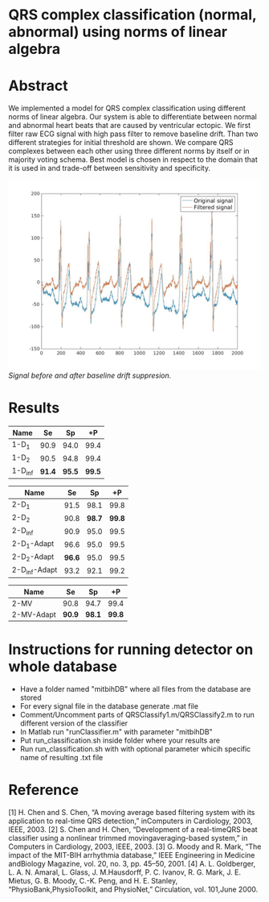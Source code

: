 # QRS complex classification (normal, abnormal) using norms of linear algebra
# Abstract
We implemented a model for QRS complex classification using different norms of linear algebra. Our system is able to differentiate between normal and abnormal heart beats that are caused by ventricular ectopic. We first filter raw ECG signal with high pass filter to remove baseline drift. Than two different strategies for initial threshold are shown. We compare QRS complexes between each other using three different norms by itself or in majority voting schema. Best model is chosen in respect to the domain that it is used in and trade-off between sensitivity and specificity.

![](highpass.jpg)
*Signal before and after baseline drift suppresion.*

# Results
|Name         |Se       | Sp        | +P        |
|-----------------|--------------|----------------|----------------|
|1-D<sub>1</sub> | 90.9 | 94.0 | 99.4  |
|1-D<sub>2</sub>  | 90.5 | 94.8 | 99.4  |
|1-D<sub>inf</sub>  | **91.4** | **95.5** | **99.5**  |

Name         |Se       | Sp        | +P        |
|-----------------|--------------|----------------|----------------|
|2-D<sub>1</sub>  | 91.5 | 98.1 | 99.8  |
|2-D<sub>2</sub>  | 90.8 | **98.7** | **99.8**  |
|2-D<sub>inf</sub>  | 90.9 | 95.0 | 99.5  |
|2-D<sub>1</sub>-Adapt  | 96.6 | 95.0 | 99.5  |
|2-D<sub>2</sub>-Adapt  | **96.6** | 95.0 | 99.5  |
|2-D<sub>inf</sub>-Adapt  | 93.2 | 92.1 | 99.2  |

Name         |Se       | Sp        | +P        |
|-----------------|--------------|----------------|----------------|
|2-MV | 90.8 | 94.7 | 99.4  |
|2-MV-Adapt | **90.9** | **98.1** | **99.8**  |

# Instructions for running detector on whole database
- Have a folder named "mitbihDB" where all files from the database are stored
- For every signal file in the database generate .mat file
- Comment/Uncomment parts of QRSClassify1.m/QRSClassify2.m to run different version of the classifier
- In Matlab run "runClassifier.m" with parameter "mitbihDB"
- Put run_classification.sh inside folder where your results are
- Run run_classification.sh with with optional parameter whicih specific name of resulting .txt file

# Reference
[1] H. Chen and S. Chen, “A moving average based filtering
system with its application to real-time QRS detection,” inComputers in Cardiology, 2003, IEEE, 2003.
[2] S. Chen and H. Chen, “Development of a real-timeQRS beat classifier using a nonlinear trimmed movingaveraging-based system,” in Computers in Cardiology,
2003, IEEE, 2003.
[3] G. Moody and R. Mark, “The impact of the MIT-BIH
arrhythmia database,” IEEE Engineering in Medicine andBiology Magazine, vol. 20, no. 3, pp. 45–50, 2001.
[4] A. L. Goldberger, L. A. N. Amaral, L. Glass, J. M.Hausdorff, P. C. Ivanov, R. G. Mark, J. E. Mietus, G. B.
Moody, C.-K. Peng, and H. E. Stanley, “PhysioBank,PhysioToolkit, and PhysioNet,” Circulation, vol. 101,June 2000.
